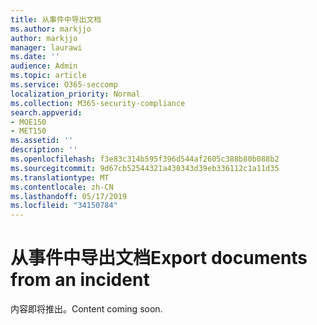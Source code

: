 ```yaml
---
title: 从事件中导出文档
ms.author: markjjo
author: markjjo
manager: laurawi
ms.date: ''
audience: Admin
ms.topic: article
ms.service: O365-seccomp
localization_priority: Normal
ms.collection: M365-security-compliance
search.appverid:
- MOE150
- MET150
ms.assetid: ''
description: ''
ms.openlocfilehash: f3e83c314b595f396d544af2605c388b80b088b2
ms.sourcegitcommit: 9d67cb52544321a430343d39eb336112c1a11d35
ms.translationtype: MT
ms.contentlocale: zh-CN
ms.lasthandoff: 05/17/2019
ms.locfileid: "34150784"
---
```

# <a name="export-documents-from-an-incident"></a><span data-ttu-id="83b20-102">从事件中导出文档</span><span class="sxs-lookup"><span data-stu-id="83b20-102">Export documents from an incident</span></span>

<span data-ttu-id="83b20-103">内容即将推出。</span><span class="sxs-lookup"><span data-stu-id="83b20-103">Content coming soon.</span></span>